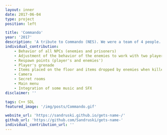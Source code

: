 ```yaml
---
layout: inner
date: 2017-06-04
type: project
position: left

title: 'Commando'
year: '2017'
description: 'A tribute to Commando (NES). We were a team of 4 people. It is in C++. This is the first game that I have ever developed!'
individual_contribution:
    - Behavior of all NPCs (enemies and prisoners)
    - Adjustment of the behavior of the enemies to work with two players
    - Respawn points (player's and enemies')
    - Player's grenade
    - Items placed on the floor and items dropped by enemies when killed
    - Camera
    - Secret rooms
    - Main menu
    - Integration of some music and SFX
disclaimer: ''

tags: C++ SDL
featured_image: '/img/posts/Commando.gif'

website_url: 'https://sandruski.github.io/gets-name-/'
github_url: 'https://github.com/Sandruski/gets-name-'
individual_contribution_url: ''
---
```

